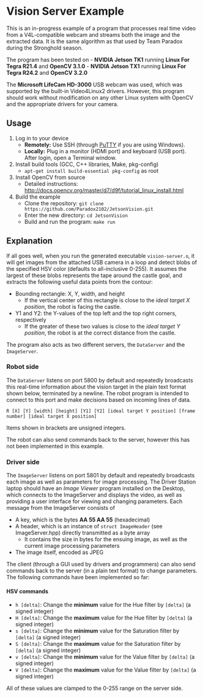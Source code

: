 # Vision Server Example

This is an in-progress example of a program that processes real time video from a V4L-compatible webcam and streams both the image and the extracted data. It is the same algorithm as that used by Team Paradox during the Stronghold season.

The program has been tested on
	- **NVIDIA Jetson TK1** running **Linux For Tegra R21.4** and **OpenCV 3.1.0**
	- **NVIDIA Jetson TX1** running **Linux For Tegra R24.2** and **OpenCV 3.2.0**

The **Microsoft LifeCam HD-3000** USB webcam was used, which was supported by the built-in Video4Linux2 drivers. However, this program should work without modification on any other Linux system with OpenCV and the appropriate drivers for your camera.

## Usage

1. Log in to your device
	- **Remotely:** Use SSH (through [PuTTY](http://www.putty.org/) if you are using Windows).
	- **Locally:** Plug in a monitor (HDMI port) and keyboard (USB port). After login, open a Terminal window.
2. Install build tools (GCC, C++ libraries, Make, pkg-config)
	- `apt-get install build-essential pkg-config` as root
3. Install OpenCV from source
	- Detailed instructions: http://docs.opencv.org/master/d7/d9f/tutorial_linux_install.html
4. Build the example
	- Clone the repository: `git clone https://github.com/Paradox2102/JetsonVision.git`
	- Enter the new directory: `cd JetsonVision`
	- Build and run the program: `make run`

## Explanation

If all goes well, when you run the generated executable `vision-server.o`, it will get images from the attached USB camera in a loop and detect blobs of the specified HSV color (defaults to all-inclusive 0-255). It assumes the largest of these blobs represents the tape around the castle goal, and extracts the following useful data points from the contour:

- Bounding rectangle: X, Y, width, and height
	- If the vertical center of this rectangle is close to the *ideal target X position*, the robot is facing the castle.
- Y1 and Y2: the Y-values of the top left and the top right corners, respectively
	- If the greater of these two values is close to the *ideal target Y position*, the robot is at the correct distance from the castle.

The program also acts as two different servers, the `DataServer` and the `ImageServer`.

### Robot side

The `DataServer` listens on port 5800 by default and repeatedly broadcasts this real-time information about the vision target in the plain text format shown below, terminated by a newline. The robot program is intended to connect to this port and make decisions based on incoming lines of data.

	R [X] [Y] [width] [height] [Y1] [Y2] [ideal target Y position] [frame number] [ideal target X position]

Items shown in brackets are unsigned integers.

The robot can also send commands back to the server, however this has not been implemented in this example.

### Driver side

The `ImageServer` listens on port 5801 by default and repeatedly broadcasts each image as well as parameters for image processing. The Driver Station laptop should have an *Image Viewer* program installed on the Desktop, which connects to the ImageServer and displays the video, as well as providing a user interface for viewing and changing parameters. Each message from the ImageServer consists of

- A key, which is the bytes **AA 55 AA 55** (hexadecimal)
- A header, which is an instance of `struct ImageHeader` (see ImageServer.hpp) directly transmitted as a byte array
	- It contains the size in bytes for the ensuing image, as well as the current image processing parameters
- The image itself, encoded as JPEG

The client (through a GUI used by drivers and programmers) can also send commands back to the server (in a plain text format) to change parameters. The following commands have been implemented so far:

#### HSV commands

- `h [delta]`: Change the **minimum** value for the Hue filter by `[delta]` (a signed integer)
- `H [delta]`: Change the **maximum** value for the Hue filter by `[delta]` (a signed integer)
- `s [delta]`: Change the **minimum** value for the Saturation filter by `[delta]` (a signed integer)
- `S [delta]`: Change the **maximum** value for the Saturation filter by `[delta]` (a signed integer)
- `v [delta]`: Change the **minimum** value for the Value filter by `[delta]` (a signed integer)
- `V [delta]`: Change the **maximum** value for the Value filter by `[delta]` (a signed integer)

All of these values are clamped to the 0-255 range on the server side.
